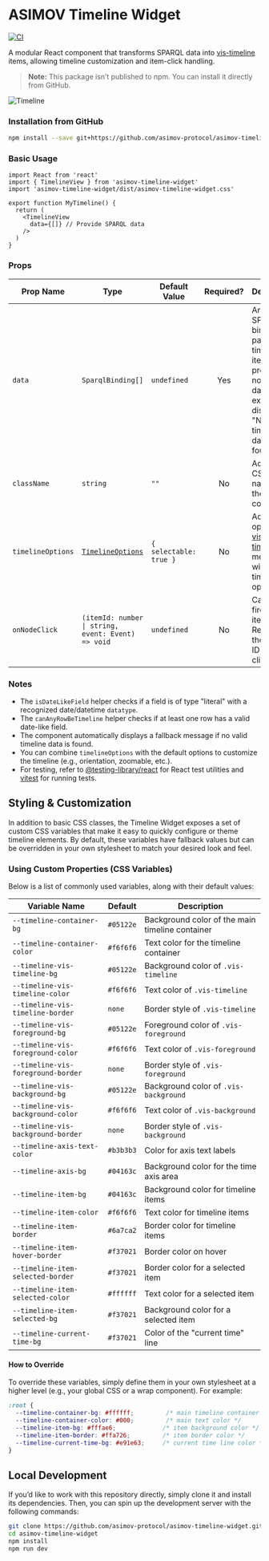 # ASIMOV Timeline Widget

[![CI](https://github.com/asimov-protocol/asimov-timeline-widget/actions/workflows/ci.yml/badge.svg)](https://github.com/asimov-protocol/asimov-timeline-widget/actions/workflows/ci.yml)

A modular React component that transforms SPARQL data into [vis-timeline](https://github.com/visjs/vis-timeline) items, allowing timeline customization and item-click handling.

> **Note:** This package isn’t published to npm. You can install it directly from GitHub.

![Timeline](https://github.com/user-attachments/assets/a8c6c9ff-ab6e-4936-927f-352e01cabb9b)

### Installation from GitHub

```bash
npm install --save git+https://github.com/asimov-protocol/asimov-timeline-widget.git
```

### Basic Usage

```tsx
import React from 'react'
import { TimelineView } from 'asimov-timeline-widget'
import 'asimov-timeline-widget/dist/asimov-timeline-widget.css'

export function MyTimeline() {
  return (
    <TimelineView
      data={[]} // Provide SPARQL data
    />
  )
}

```

### Props

| Prop Name       | Type                                                                                  | Default Value        | Required? | Description                                                                                                                                                       |
|-----------------|---------------------------------------------------------------------------------------|----------------------|:--------:|-------------------------------------------------------------------------------------------------------------------------------------------------------------------|
| `data`    | `SparqlBinding[]`                                                                     | `undefined`         |    Yes     | Array of SPARQL bindings to parse into timeline items. If not provided or no valid date fields exist, displays "No valid timeline data found."                   |
| `className`     | `string`                                                                              | `""`                |    No     | Additional CSS class names for the timeline container                                                                                                            |
| `timelineOptions` | [`TimelineOptions`](https://visjs.github.io/vis-timeline/docs/timeline/#Styles) | `{ selectable: true }` |    No     | Additional options for [vis-timeline](https://github.com/visjs/vis-timeline), merged with default timeline options                                               |
| `onNodeClick`    | `(itemId: number \| string, event: Event) => void`                                   | `undefined`         |    No     | Callback fired on item click. Receives the item’s ID and the click event                                                                                          |

### Notes

- The `isDateLikeField` helper checks if a field is of type "literal" with a recognized date/datetime `datatype`.
- The `canAnyRowBeTimeline` helper checks if at least one row has a valid date-like field.
- The component automatically displays a fallback message if no valid timeline data is found.
- You can combine `timelineOptions` with the default options to customize the timeline (e.g., orientation, zoomable, etc.).
- For testing, refer to [@testing-library/react](https://testing-library.com/docs/react-testing-library/intro/) for React test utilities and [vitest](https://vitest.dev/) for running tests.

## Styling & Customization

In addition to basic CSS classes, the Timeline Widget exposes a set of custom CSS variables that make it easy to quickly configure or theme timeline elements. By default, these variables have fallback values but can be overridden in your own stylesheet to match your desired look and feel.

### Using Custom Properties (CSS Variables)

Below is a list of commonly used variables, along with their default values:

| Variable Name                                 | Default                     | Description                                      |
|----------------------------------------------|-----------------------------|--------------------------------------------------|
| `--timeline-container-bg`                     | `#05122e`                   | Background color of the main timeline container |
| `--timeline-container-color`                  | `#f6f6f6`                   | Text color for the timeline container           |
| `--timeline-vis-timeline-bg`                  | `#05122e`                   | Background color of `.vis-timeline`             |
| `--timeline-vis-timeline-color`               | `#f6f6f6`                   | Text color of `.vis-timeline`                   |
| `--timeline-vis-timeline-border`              | `none`                      | Border style of `.vis-timeline`                 |
| `--timeline-vis-foreground-bg`                | `#05122e`                   | Foreground color of `.vis-foreground`           |
| `--timeline-vis-foreground-color`             | `#f6f6f6`                   | Text color of `.vis-foreground`                 |
| `--timeline-vis-foreground-border`            | `none`                      | Border style of `.vis-foreground`               |
| `--timeline-vis-background-bg`                | `#05122e`                   | Background color of `.vis-background`           |
| `--timeline-vis-background-color`             | `#f6f6f6`                   | Text color of `.vis-background`                 |
| `--timeline-vis-background-border`            | `none`                      | Border style of `.vis-background`               |
| `--timeline-axis-text-color`                  | `#b3b3b3`                   | Color for axis text labels                      |
| `--timeline-axis-bg`                          | `#04163c`                   | Background color for the time axis area         |
| `--timeline-item-bg`                          | `#04163c`                   | Background color for timeline items             |
| `--timeline-item-color`                       | `#f6f6f6`                   | Text color for timeline items                   |
| `--timeline-item-border`                      | `#6a7ca2`                   | Border color for timeline items                 |
| `--timeline-item-hover-border`                | `#f37021`                   | Border color on hover                           |
| `--timeline-item-selected-border`             | `#f37021`                   | Border color for a selected item                |
| `--timeline-item-selected-color`              | `#ffffff`                   | Text color for a selected item                  |
| `--timeline-item-selected-bg`                 | `#f37021`                   | Background color for a selected item            |
| `--timeline-current-time-bg`                  | `#f37021`                   | Color of the "current time" line                |

#### How to Override

To override these variables, simply define them in your own stylesheet at a higher level (e.g., your global CSS or a wrap component). For example:

```css
:root {
  --timeline-container-bg: #ffffff;         /* main timeline container background */
  --timeline-container-color: #000;         /* main text color */
  --timeline-item-bg: #fffae6;             /* item background color */
  --timeline-item-border: #ffa726;         /* item border color */
  --timeline-current-time-bg: #e91e63;     /* current time line color */
}
```

## Local Development

If you’d like to work with this repository directly, simply clone it and install its dependencies. Then, you can spin up the development server with the following commands:

```bash
git clone https://github.com/asimov-protocol/asimov-timeline-widget.git
cd asimov-timeline-widget
npm install
npm run dev
```
